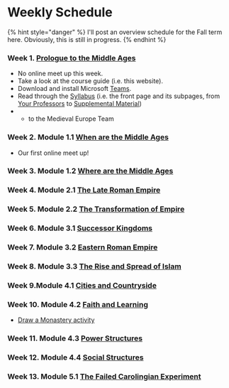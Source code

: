 # Weekly Schedule

{% hint style="danger" %}
I'll post an overview schedule for the Fall term here. Obviously, this is still in progress. 
{% endhint %}

### Week 1. [Prologue to the Middle Ages](prologue-to-the-middle-ages/the-class-begins....md)

* No online meet up this week. 
* Take a look at the course guide \(i.e. this website\).
* Download and install Microsoft [Teams](digital-tools/teams/). 
* Read through the [Syllabus](syllabus/) \(i.e. the front page and its subpages, from [Your Professors](syllabus/your-professor/) to  [Supplemental Material]()\)
* * to the Medieval Europe Team

### Week 2. Module 1.1 [When are the Middle Ages](module-1.-what-is-the-middle-ages/when-are-the-middle-ages.md)

* Our first online meet up!

### Week 3. Module 1.2 [Where are the Middle Ages](module-1.-what-is-the-middle-ages/where-are-the-middle-ages.md)

### Week 4. Module 2.1 [The Late Roman Empire](module-1-the-late-antique-world/untitled.md)

### Week 5. Module 2.2 [The Transformation of Empire](module-1-the-late-antique-world/the-transformation-of-empire.md)

### Week 6. Module 3.1 [Successor Kingdoms](module-2-the-post-roman-mediterranean/untitled.md)

### Week 7. Module 3.2 [Eastern Roman Empire](module-2-the-post-roman-mediterranean/the-eastern-roman-empire.md)

### Week 8. Module 3.3 [The Rise and Spread of Islam](module-2-the-post-roman-mediterranean/the-rise-and-spread-of-islam.md)

### Week 9.Module 4.1 [Cities and Countryside](module-4-society-and-culture/cities-vs.-countryside.md)

### Week 10. Module 4.2 [Faith and Learning](module-4-society-and-culture/faith-and-learning.md)

* [Draw a Monastery activity](https://lochinbrouillard.wordpress.com/2019/11/06/class-activity-draw-a-monastery/)

### Week 11. Module 4.3 [Power Structures](module-4-society-and-culture/structures-of-power.md)

### Week 12. Module 4.4 [Social Structures](module-4-society-and-culture/slaves-and-serfs.md)

### Week 13. Module 5.1 [The Failed Carolingian Experiment](in-closing/the-carolingian-experiment.md) 


